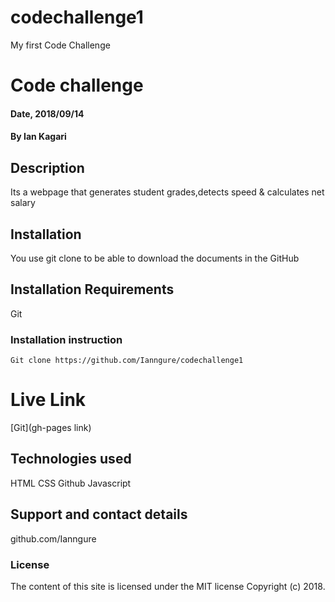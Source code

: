 # codechallenge1
My first  Code Challenge

# Code challenge

#### Date, 2018/09/14

#### By Ian Kagari

## Description
Its a webpage that generates student grades,detects speed & calculates net salary

## Installation
You use git clone to be able to download the documents in the GitHub

## Installation Requirements
Git

### Installation instruction
```
Git clone https://github.com/Ianngure/codechallenge1

```

# Live Link
[Git](gh-pages link)

## Technologies used
HTML
CSS
Github
Javascript

## Support and contact details
github.com/Ianngure

### License
The content of this site is licensed under the MIT license
Copyright (c) 2018.

